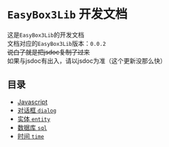 # `EasyBox3Lib` 开发文档
这是`EasyBox3Lib`的开发文档  
文档对应的`EasyBox3Lib`版本：`0.0.2`  
~~说白了就是把jsdoc复制了过来~~  
如果与jsdoc有出入，请以jsdoc为准（这个更新没那么快）

## 目录
- [Javascript](./javascript.md)
- [对话框 `dialog`](./dialog.md)
- [实体 `entity`](./entity.md)
- [数据库 `sql`](./sql.md)
- [时间 `time`](./time.md)